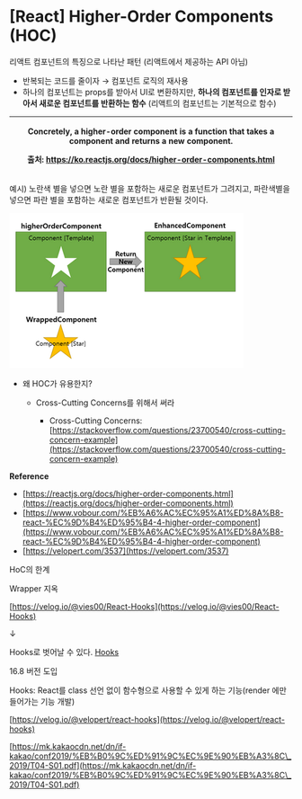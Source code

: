 # \[React] Higher-Order Components (HOC)



리액트 컴포넌트의 특징으로 나타난 패턴 (리액트에서 제공하는 API 아님)

* 반복되는 코드를 줄이자 → 컴포넌트 로직의 재사용
* 하나의 컴포넌트는 props를 받아서 UI로 변환하지만, **하나의 컴포넌트를 인자로 받아서 새로운 컴포넌트를 반환하는 함수** (리액트의 컴포넌트는 기본적으로 함수)

| <p>Concretely, <strong>a higher-order component is a function that takes a component and returns a new component.</strong></p><p>출처: <a href="https://ko.reactjs.org/docs/higher-order-components.html">https://ko.reactjs.org/docs/higher-order-components.html</a></p> |
| ------------------------------------------------------------------------------------------------------------------------------------------------------------------------------------------------------------------------------------------------------------------------ |

예시) 노란색 별을 넣으면 노란 별을 포함하는 새로운 컴포넌트가 그려지고, 파란색별을 넣으면 파란 별을 포함하는 새로운 컴포넌트가 반환될 것이다.

![](<../../.gitbook/assets/image (25).png>)

* 왜 HOC가 유용한지?
  *   Cross-Cutting Concerns를 위해서 써라

      * Cross-Cutting Concerns: [https://stackoverflow.com/questions/23700540/cross-cutting-concern-example](https://stackoverflow.com/questions/23700540/cross-cutting-concern-example)



**Reference**

* [https://reactjs.org/docs/higher-order-components.html](https://reactjs.org/docs/higher-order-components.html)
* [https://www.vobour.com/%EB%A6%AC%EC%95%A1%ED%8A%B8-react-%EC%9D%B4%ED%95%B4-4-higher-order-component](https://www.vobour.com/%EB%A6%AC%EC%95%A1%ED%8A%B8-react-%EC%9D%B4%ED%95%B4-4-higher-order-component)
* [https://velopert.com/3537](https://velopert.com/3537)



HoC의 한계

Wrapper 지옥

[https://velog.io/@vies00/React-Hooks](https://velog.io/@vies00/React-Hooks)

↓

Hooks로 벗어날 수 있다. [Hooks](http://confluence.score/display/\~jeesoo.min/Hooks)

16.8 버전 도입

Hooks: React를 class 선언 없이 함수형으로 사용할 수 있게 하는 기능(render 에만 들어가는 기능 개발)

[https://velog.io/@velopert/react-hooks](https://velog.io/@velopert/react-hooks)

[https://mk.kakaocdn.net/dn/if-kakao/conf2019/%EB%B0%9C%ED%91%9C%EC%9E%90%EB%A3%8C\_2019/T04-S01.pdf](https://mk.kakaocdn.net/dn/if-kakao/conf2019/%EB%B0%9C%ED%91%9C%EC%9E%90%EB%A3%8C\_2019/T04-S01.pdf)
